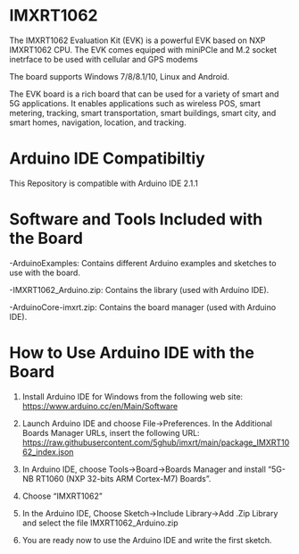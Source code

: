 # IMXRT1062
The IMXRT1062 Evaluation Kit (EVK) is a powerful EVK based on NXP IMXRT1062 CPU. The EVK comes equiped with miniPCIe and M.2 socket inetrface to be used with cellular and GPS modems

The board supports Windows 7/8/8.1/10, Linux and Android.

The EVK board is a rich board that can be used for a variety of smart and 5G applications. It enables applications such as wireless POS, smart metering, tracking, smart transportation, smart buildings, smart city, and smart homes, navigation, location, and tracking. 

# Arduino IDE Compatibiltiy
This Repository is compatible with Arduino IDE 2.1.1

# Software and Tools Included with the Board
-ArduinoExamples: Contains different Arduino examples and sketches to use with the board.

-IMXRT1062_Arduino.zip: Contains the library (used with Arduino IDE).

-ArduinoCore-imxrt.zip: Contains the board manager (used with Arduino IDE).

# How to Use Arduino IDE with the Board

1.	Install Arduino IDE for Windows from the following web site:
https://www.arduino.cc/en/Main/Software

2.	Launch Arduino IDE and choose File->Preferences. In the Additional Boards Manager URLs, insert the following URL:
https://raw.githubusercontent.com/5ghub/imxrt/main/package_IMXRT1062_index.json

4.	In Arduino IDE, choose Tools->Board->Boards Manager and install “5G-NB RT1060 (NXP 32-bits ARM Cortex-M7) Boards”.

5.	Choose “IMXRT1062”

6. In the Arduino IDE, Choose Sketch->Include Library->Add .Zip Library and select the file IMXRT1062_Arduino.zip 

7.	You are ready now to use the Arduino IDE and write the first sketch.
